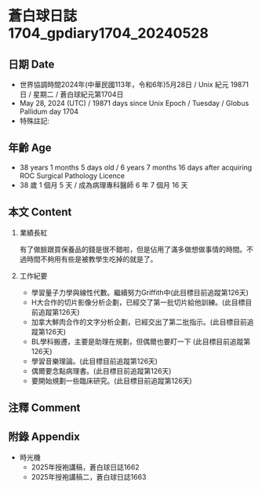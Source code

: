 [_metadata_:encoding]: - "utf-8"
[_metadata_:language]: - "zh-Hant-TW"
[_metadata_:fileformat]: - "markdown"
[_metadata_:MIME_type]: - "text/plain"
[_metadata_:markdown_version]: - "commonmark version 0.30"
[_metadata_:markdown_spec]: - "https://spec.commonmark.org/0.30/"

# 蒼白球日誌1704_gpdiary1704_20240528 #

## 日期 Date ##

* 世界協調時間2024年(中華民國113年，令和6年)5月28日 / Unix 紀元 19871 日 / 星期二 / 蒼白球紀元第1704日
* May 28, 2024 (UTC) / 19871 days since Unix Epoch / Tuesday / Globus Pallidum day 1704
* 特殊註記:

## 年齡 Age ##

* 38 years 1 months 5 days old / 6 years 7 months 16 days after acquiring ROC Surgical Pathology Licence
* 38 歲 1 個月 5 天 / 成為病理專科醫師 6 年 7 個月 16 天

## 本文 Content ##

1. 業績長紅

    有了做臉跟買保養品的錢是很不錯啦，但是佔用了滿多做想做事情的時間。不過時間不夠用有些是被教學生吃掉的就是了。

2. 工作紀要

    - 學習量子力學與線性代數。繼續努力Griffith中(此目標目前追蹤第126天)
    - H大合作的切片影像分析企劃，已經交了第一批切片給他訓練。(此目標目前追蹤第126天)
    - 加拿大鮮肉合作的文字分析企劃，已經交出了第二批指示。(此目標目前追蹤第126天)
    - BL學科搬遷，主要是助理在規劃，但偶爾也要盯一下 (此目標目前追蹤第126天)
    - 學習音樂理論。(此目標目前追蹤第126天)
    - 偶爾要念點病理書。(此目標目前追蹤第126天)
    - 要開始規劃一些臨床研究。(此目標目前追蹤第126天)

## 注釋 Comment ##


## 附錄 Appendix ##

* 時光機
    - 2025年授袍講稿，蒼白球日誌1662
    - 2025年授袍講稿二，蒼白球日誌1663
